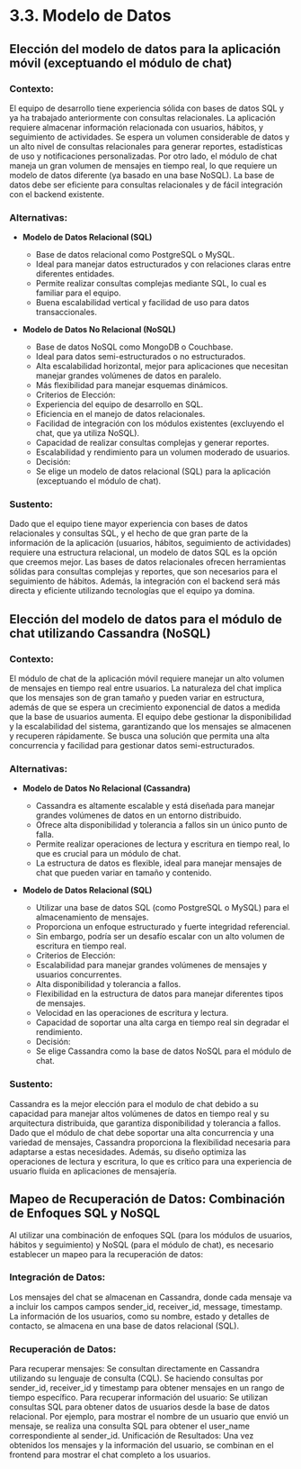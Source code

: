 # 3.3. Modelo de Datos

## Elección del modelo de datos para la aplicación móvil (exceptuando el módulo de chat)

### Contexto:
El equipo de desarrollo tiene experiencia sólida con bases de datos SQL y ya ha trabajado anteriormente con consultas relacionales. La aplicación requiere almacenar información relacionada con usuarios, hábitos, y seguimiento de actividades. Se espera un volumen considerable de datos y un alto nivel de consultas relacionales para generar reportes, estadísticas de uso y notificaciones personalizadas. Por otro lado, el módulo de chat maneja un gran volumen de mensajes en tiempo real, lo que requiere un modelo de datos diferente (ya basado en una base NoSQL). La base de datos debe ser eficiente para consultas relacionales y de fácil integración con el backend existente.

### Alternativas:
- **Modelo de Datos Relacional (SQL)**

    - Base de datos relacional como PostgreSQL o MySQL.
    - Ideal para manejar datos estructurados y con relaciones claras entre diferentes entidades.
    - Permite realizar consultas complejas mediante SQL, lo cual es familiar para el equipo.
    - Buena escalabilidad vertical y facilidad de uso para datos transaccionales.

- **Modelo de Datos No Relacional (NoSQL)**

    - Base de datos NoSQL como MongoDB o Couchbase.
    - Ideal para datos semi-estructurados o no estructurados.
    - Alta escalabilidad horizontal, mejor para aplicaciones que necesitan manejar grandes volúmenes de datos en paralelo.
    - Más flexibilidad para manejar esquemas dinámicos.
    - Criterios de Elección:
    - Experiencia del equipo de desarrollo en SQL.
    - Eficiencia en el manejo de datos relacionales.
    - Facilidad de integración con los módulos existentes (excluyendo el chat, que ya utiliza NoSQL).
    - Capacidad de realizar consultas complejas y generar reportes.
    - Escalabilidad y rendimiento para un volumen moderado de usuarios.
    - Decisión:
    - Se elige un modelo de datos relacional (SQL) para la aplicación (exceptuando el módulo de chat).

### Sustento:
Dado que el equipo tiene mayor experiencia con bases de datos relacionales y consultas SQL, y el hecho de que gran parte de la información de la aplicación (usuarios, hábitos, seguimiento de actividades) requiere una estructura relacional, un modelo de datos SQL es la opción que creemos mejor. Las bases de datos relacionales ofrecen herramientas sólidas para consultas complejas y reportes, que son necesarios para el seguimiento de hábitos. Además, la integración con el backend será más directa y eficiente utilizando tecnologías que el equipo ya domina.

## Elección del modelo de datos para el módulo de chat utilizando Cassandra (NoSQL)

### Contexto:
El módulo de chat de la aplicación móvil requiere manejar un alto volumen de mensajes en tiempo real entre usuarios. La naturaleza del chat implica que los mensajes son de gran tamaño y pueden variar en estructura, además de que se espera un crecimiento exponencial de datos a medida que la base de usuarios aumenta. El equipo debe gestionar la disponibilidad y la escalabilidad del sistema, garantizando que los mensajes se almacenen y recuperen rápidamente. Se busca una solución que permita una alta concurrencia y facilidad para gestionar datos semi-estructurados.

### Alternativas:

- **Modelo de Datos No Relacional (Cassandra)**

    - Cassandra es altamente escalable y está diseñada para manejar grandes volúmenes de datos en un entorno distribuido.
    - Ofrece alta disponibilidad y tolerancia a fallos sin un único punto de falla.
    - Permite realizar operaciones de lectura y escritura en tiempo real, lo que es crucial para un módulo de chat.
    - La estructura de datos es flexible, ideal para manejar mensajes de chat que pueden variar en tamaño y contenido.

- **Modelo de Datos Relacional (SQL)**

    - Utilizar una base de datos SQL (como PostgreSQL o MySQL) para el almacenamiento de mensajes.
    - Proporciona un enfoque estructurado y fuerte integridad referencial.
    - Sin embargo, podría ser un desafío escalar con un alto volumen de escritura en tiempo real.
    - Criterios de Elección:
    - Escalabilidad para manejar grandes volúmenes de mensajes y usuarios concurrentes.
    - Alta disponibilidad y tolerancia a fallos.
    - Flexibilidad en la estructura de datos para manejar diferentes tipos de mensajes.
    - Velocidad en las operaciones de escritura y lectura.
    - Capacidad de soportar una alta carga en tiempo real sin degradar el rendimiento.
    - Decisión:
    - Se elige Cassandra como la base de datos NoSQL para el módulo de chat.

### Sustento:
Cassandra es la mejor elección para el modulo de chat debido a su capacidad para manejar altos volúmenes de datos en tiempo real y su arquitectura distribuida, que garantiza disponibilidad y tolerancia a fallos. Dado que el módulo de chat debe soportar una alta concurrencia y una variedad de mensajes, Cassandra proporciona la flexibilidad necesaria para adaptarse a estas necesidades. Además, su diseño optimiza las operaciones de lectura y escritura, lo que es crítico para una experiencia de usuario fluida en aplicaciones de mensajería.

## Mapeo de Recuperación de Datos: Combinación de Enfoques SQL y NoSQL
Al utilizar una combinación de enfoques SQL (para los módulos de usuarios, hábitos y seguimiento) y NoSQL (para el módulo de chat), es necesario establecer un mapeo para la recuperación de datos:

### Integración de Datos:

Los mensajes del chat se almacenan en Cassandra, donde cada mensaje va a incluir los campos campos sender_id, receiver_id, message, timestamp.
La información de los usuarios, como su nombre, estado y detalles de contacto, se almacena en una base de datos relacional (SQL).

### Recuperación de Datos:

Para recuperar mensajes: Se consultan directamente en Cassandra utilizando su lenguaje de consulta (CQL). Se haciendo consultas por sender_id, receiver_id y timestamp para obtener mensajes en un rango de tiempo específico.
Para recuperar información del usuario: Se utilizan consultas SQL para obtener datos de usuarios desde la base de datos relacional. Por ejemplo, para mostrar el nombre de un usuario que envió un mensaje, se realiza una consulta SQL para obtener el user_name correspondiente al sender_id.
Unificación de Resultados: Una vez obtenidos los mensajes y la información del usuario, se combinan en el frontend para mostrar el chat completo a los usuarios.
